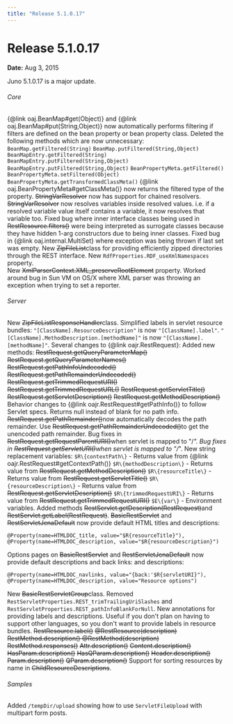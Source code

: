 ```yaml
---
title: "Release 5.1.0.17"
---
```


# Release 5.1.0.17

**Date:** Aug 3, 2015

Juno 5.1.0.17 is a major update.
###### Core

\{@link oaj.BeanMap#get(Object)\} and \{@link oaj.BeanMap#put(String,Object)\} now
automatically performs filtering if filters are defined on the bean property or bean property class.
Deleted the following methods which are now unnecessary:
`BeanMap.getFiltered(String)`
`BeanMap.putFiltered(String,Object)`
`BeanMapEntry.getFiltered(String)`
`BeanMapEntry.putFiltered(String,Object)`
`BeanMapEntry.putFiltered(String,Object)`
`BeanPropertyMeta.getFiltered()`
`BeanPropertyMeta.setFiltered(Object)`
`BeanPropertyMeta.getTransformedClassMeta()`
\{@link oaj.BeanPropertyMeta#getClassMeta()\} now returns the filtered type of the property.
~~StringVarResolver~~ now has support for chained resolvers.
~~StringVarResolver~~  now resolves variables inside resolved values.
i.e. if a resolved variable value itself contains a variable, it now resolves that variable too.
Fixed bug where inner interface classes being used in ~~RestResource.filters()~~ were being
interpreted as surrogate classes because they have hidden 1-arg constructors due to being inner classes.
Fixed bug in \{@link oaj.internal.MultiSet\} where exception was being thrown if last set was empty.
New ~~ZipFileList~~class for providing efficiently zipped directories through the REST interface.
New `RdfProperties.RDF_useXmlNamespaces` property.			
New ~~XmlParserContext.XML_preserveRootElement~~ property.
Worked around bug in Sun VM on OS/X where XML parser was throwing an exception when trying to set a reporter.			
###### Server

New ~~ZipFileListResponseHandler~~class.
Simplified labels in servlet resource bundles:
`"[ClassName].ResourceDescription"` is now `"[ClassName].label"`.
`"[ClassName].MethodDescription.[methodName]"` is now `"[ClassName].[methodName]"`.
Several changes to \{@link oajr.RestRequest\}:
Added new methods:
~~RestRequest.getQueryParameterMap()~~
~~RestRequest.getQueryParameterNames()~~
~~RestRequest.getPathInfoUndecoded()~~
~~RestRequest.getPathRemainderUndecoded()~~
~~RestRequest.getTrimmedRequestURI()~~
~~RestRequest.getTrimmedRequestURL()~~
~~RestRequest.getServletTitle()~~
~~RestRequest.getServletDescription()~~
~~RestRequest.getMethodDescription()~~
Behavior changes to \{@link oajr.RestRequest#getPathInfo()\} to follow Servlet specs.
Returns null instead of blank for no path info.
~~RestRequest.getPathRemainder()~~now automatically decodes the path remainder. 
Use ~~RestRequest.getPathRemainderUndecoded()~~to get the unencoded path remainder.
Bug fixes in ~~RestRequest.getRequestParentURI()~~when servlet is mapped to "/*".
Bug fixes in ~~RestRequest.getServletURI()~~when servlet is mapped to "/*".
New string replacement variables:
`$R\{contextPath\}` - Returns value from \{@link oajr.RestRequest#getContextPath()\}
`$R\{methodDescription\}` - Returns value from ~~RestRequest.getMethodDescription()~~
`$R\{resourceTitle\}` - Returns value from ~~RestRequest.getServletTitle()~~
`$R\{resourceDescription\}` - Returns value from ~~RestRequest.getServletDescription()~~
`$R\{trimmedRequestURI\}` - Returns value from ~~RestRequest.getTrimmedRequestURI()~~
`$E\{var\}` - Environment variables.
Added methods ~~RestServlet.getDescription(RestRequest)~~and ~~RestServlet.getLabel(RestRequest)~~.
~~BasicRestServlet~~ and ~~RestServletJenaDefault~~ now provide default HTML titles
and descriptions:

```text
@Property(name=HTMLDOC_title, value="$R{resourceTitle}"),
@Property(name=HTMLDOC_description, value="$R{resourceDescription}")
```


Options pages on ~~BasicRestServlet~~ and ~~RestServletJenaDefault~~ now provide default descriptions and back links:
and descriptions:

```text
@Property(name=HTMLDOC_navlinks, value="{back:'$R{servletURI}"),
@Property(name=HTMLDOC_description, value="Resource options")
```


New ~~BasicRestServletGroup~~class.
Removed `RestServletProperties.REST_trimTrailingUriSlashes` and `RestServletProperties.REST_pathInfoBlankForNull`. 
New annotations for providing labels and descriptions.  Useful if you don't plan on having to support other languages, so you don't 
want to provide labels in resource bundles.
~~RestResource.label()~~
~~@RestResource(description)~~
~~RestMethod.description() @RestMethod(description)~~
~~RestMethod.responses()~~
~~Attr.description()~~
~~Content.description()~~
~~HasParam.description()~~
~~HasQParam.description()~~
~~Header.description()~~
~~Param.description()~~
~~QParam.description()~~
Support for sorting resources by name in ~~ChildResourceDescriptions~~.
###### Samples

Added `/tempDir/upload` showing how to use `ServletFileUpload` with multipart form posts.
